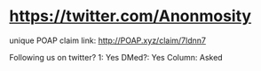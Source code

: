 # https://twitter.com/Anonmosity

unique POAP claim link: 
http://POAP.xyz/claim/7ldnn7

Following us on twitter? 1: Yes
DMed?: Yes
Column: Asked